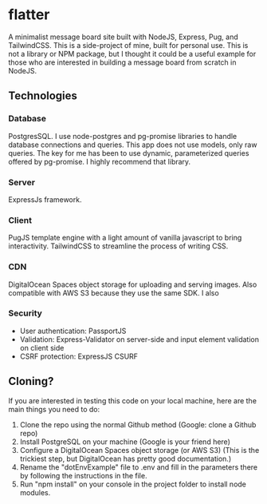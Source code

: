 # flatter

A minimalist message board site built with NodeJS, Express, Pug, and TailwindCSS. This is a side-project of mine, built for personal use. This is not a library or NPM package, but I thought it could be a useful example for those who are interested in building a message board from scratch in NodeJS.

## Technologies

### Database
PostgresSQL. I use node-postgres and pg-promise libraries to handle database connections and queries. This app does not use models, only raw queries. The key for me has been to use dynamic, parameterized queries offered by pg-promise. I highly recommend that library.

### Server
ExpressJs framework.

### Client 
PugJS template engine with a light amount of vanilla javascript to bring interactivity. TailwindCSS to streamline the process of writing CSS. 

### CDN 
DigitalOcean Spaces object storage for uploading and serving images. Also compatible with AWS S3 because they use the same SDK. I also 

### Security
- User authentication: PassportJS
- Validation: Express-Validator on server-side and input element validation on client side
- CSRF protection: ExpressJS CSURF

## Cloning? 

If you are interested in testing this code on your local machine, here are the main things you need to do: 
1) Clone the repo using the normal Github method (Google: clone a Github repo)
2) Install PostgreSQL on your machine (Google is your friend here)
3) Configure a DigitalOcean Spaces object storage (or AWS S3) (This is the trickiest step, but DigitalOcean has pretty good documentation.)
4) Rename the "dotEnvExample" file to .env and fill in the parameters there by following the instructions in the file.
5) Run "npm install" on your console in the project folder to install node modules.


